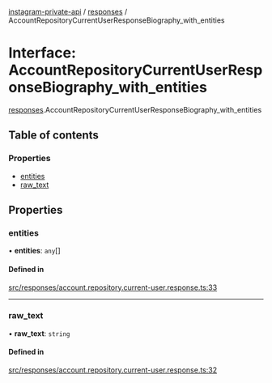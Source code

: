 [instagram-private-api](../../README.md) / [responses](../../modules/responses.md) / AccountRepositoryCurrentUserResponseBiography_with_entities

# Interface: AccountRepositoryCurrentUserResponseBiography\_with\_entities

[responses](../../modules/responses.md).AccountRepositoryCurrentUserResponseBiography_with_entities

## Table of contents

### Properties

- [entities](AccountRepositoryCurrentUserResponseBiography_with_entities.md#entities)
- [raw\_text](AccountRepositoryCurrentUserResponseBiography_with_entities.md#raw_text)

## Properties

### entities

• **entities**: `any`[]

#### Defined in

[src/responses/account.repository.current-user.response.ts:33](https://github.com/Nerixyz/instagram-private-api/blob/b3351b9/src/responses/account.repository.current-user.response.ts#L33)

___

### raw\_text

• **raw\_text**: `string`

#### Defined in

[src/responses/account.repository.current-user.response.ts:32](https://github.com/Nerixyz/instagram-private-api/blob/b3351b9/src/responses/account.repository.current-user.response.ts#L32)
